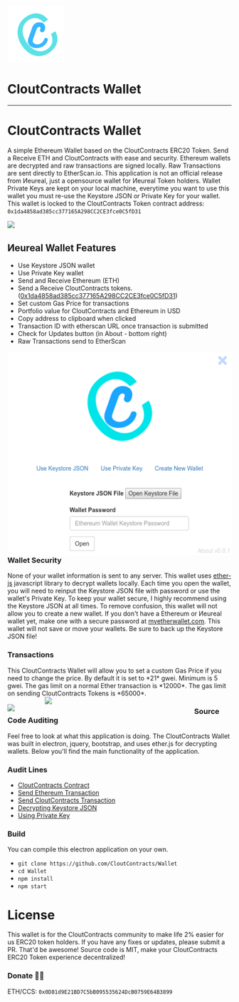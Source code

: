 ![CCLOGO](https://raw.githubusercontent.com/CloutContracts/cloutcontracts.github.io/main/assets/images/c-128x128.png)
# CloutContracts Wallet
---
# CloutContracts Wallet
A simple Ethereum Wallet based on the CloutContracts ERC20 Token. Send a Receive ETH and CloutContracts with ease and security. Ethereum wallets are decrypted and raw transactions are signed locally. Raw Transactions are sent directly to EtherScan.io. This application is not an official release from Иeureal, just a opensource wallet for Иeureal Token holders. Wallet Private Keys are kept on your local machine, everytime you want to use this wallet you must re-use the Keystore JSON or Private Key for your wallet.
This wallet is locked to the CloutContracts Token contract address: `0x1da4858ad385cc377165A298CC2CE3fce0C5fD31`

  <img src="http://i.imgur.com/GEzvKW8.png">

## Иeureal Wallet Features
- Use Keystore JSON wallet
- Use Private Key wallet
- Send and Receive Ethereum (ETH)
- Send a Receive CloutContracts tokens. ([0x1da4858ad385cc377165A298CC2CE3fce0C5fD31](https://etherscan.io/address/0x1da4858ad385cc377165A298CC2CE3fce0C5fD31))
- Set custom Gas Price for transactions
- Portfolio value for CloutContracts and Ethereum in USD
- Copy address to clipboard when clicked
- Transaction ID with etherscan URL once transaction is submitted
- Check for Updates button (in About - bottom right)
- Raw Transactions send to EtherScan

<img align="left" width="520" src="https://raw.githubusercontent.com/CloutContracts/Wallet/master/images/CloutContracts_Wallet.png"><h3>Wallet Security</h3>
None of your wallet information is sent to any server. This wallet uses [ether-js](https://docs.ethers.io/ethers.js/index.html) javascript library to decrypt wallets locally. Each time you open the wallet, you will need to reinput the Keystore JSON file with password or use the wallet's Private Key. To keep your wallet secure, I highly recommend using the Keystore JSON at all times. To remove confusion, this wallet will not allow you to create a new wallet. If you don't have a Ethereum or Иeureal wallet yet, make one with a secure password at [myetherwallet.com](https://www.myetherwallet.com/). This wallet will not save or move your wallets. Be sure to back up the Keystore JSON file!

<h3>Transactions</h3>
This CloutContracts Wallet will allow you to set a custom Gas Price if you need to change the price. By default it is set to *21* gwei. Minimum is 5 gwei. The gas limit on a normal Ether transaction is *12000*. The gas limit on sending CloutContracts Tokens is *65000*.

<img align="right" width="420" src="http://i.imgur.com/GiwYFi5.png">

<img align="left" width="420" src="http://i.imgur.com/zo6VaGE.png">


<h3>Source Code Auditing</h3>
Feel free to look at what this application is doing. The CloutContracts Wallet was built in electron, jquery, bootstrap, and uses ether.js for decrypting wallets. Below you'll find the main functionality of the application.

### Audit Lines
- [CloutContracts Contract](https://github.com/CloutContracts/Wallet/blob/master/js/main.js#L22)
- [Send Ethereum Transaction](https://github.com/CloutContracts/Wallet/blob/master/js/main.js#L319)
- [Send CloutContracts Transaction](https://github.com/CloutContracts/Wallet/blob/master/js/main.js#L367)
- [Decrypting Keystore JSON](https://github.com/CloutContracts/Wallet/blob/master/js/main.js#L276)
- [Using Private Key](https://github.com/CloutContracts/Wallet/blob/master/js/main.js#L163)

### Build
You can compile this electron application on your own.
- `git clone https://github.com/CloutContracts/Wallet`
- `cd Wallet`
- `npm install`
- `npm start`

# License
This wallet is for the CloutContracts community to make life 2% easier for us ERC20 token holders. If you have any fixes or updates, please submit a PR. That'd be awesome! Source code is MIT, make your CloutContracts ERC20 Token experience decentralized!

### Donate :beer::bug:
ETH/CCS: `0x0D81d9E21BD7C5bB095535624DcB0759E64B3899`
